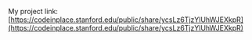 My project link: [https://codeinplace.stanford.edu/public/share/ycsLz6TjzYlUhWJEXkpR](https://codeinplace.stanford.edu/public/share/ycsLz6TjzYlUhWJEXkpR)

